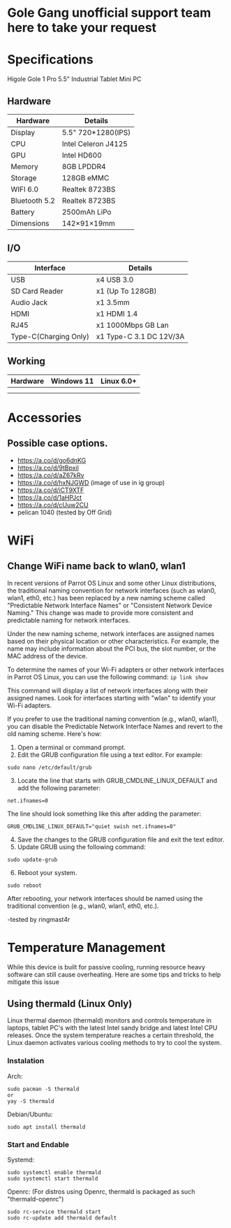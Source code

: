 # Gole Gang unofficial support team here to take your request


# Specifications 
Higole Gole 1 Pro 5.5" Industrial Tablet Mini PC

## Hardware
|   Hardware  |     Details       |  
|-------------|-------------------|
| Display     |  5.5" 720*1280(IPS)|
|    CPU      |  Intel Celeron J4125| 
|    GPU      |  Intel HD600     |
|   Memory   |  8GB LPDDR4       |
| Storage   |     128GB eMMC  |
| WIFI 6.0       | Realtek 8723BS    |
| Bluetooth 5.2   |  Realtek 8723BS   |
| Battery     |     2500mAh LiPo |
| Dimensions |  	142×91×19mm |

## I/O
|  Interface |    Details   |
|------------|---------------|
|   USB      |    x4 USB 3.0|
|  SD Card Reader |   x1 (Up To 128GB) |
|  Audio Jack |   x1 3.5mm   |
|   HDMI     |   x1 HDMI 1.4  |
|   RJ45    |    x1 1000Mbps GB Lan |
| Type-C(Charging Only) | x1 Type-C 3.1 DC 12V/3A |


## Working
| Hardware | Windows 11  |   Linux 6.0+  |
|---------|--------------|----------|
|         |              |          |
|         |              |          |



# Accessories
## Possible case options.
- https://a.co/d/go6dnKG
- https://a.co/d/9tBpxil
- https://a.co/d/aZ67kRv
- https://a.co/d/hxNJGWD (image of use in ig group)
- https://a.co/d/iCT9XTF
- https://a.co/d/1aHPJct
- https://a.co/d/cUuw2CU
- pelican 1040 (tested by Off Grid)


# WiFi
## Change WiFi name back to wlan0, wlan1 
In recent versions of Parrot OS Linux and some other Linux distributions, the traditional naming convention for network interfaces (such as wlan0, wlan1, eth0, etc.) has been replaced by a new naming scheme called "Predictable Network Interface Names" or "Consistent Network Device Naming." This change was made to provide more consistent and predictable naming for network interfaces.

Under the new naming scheme, network interfaces are assigned names based on their physical location or other characteristics. For example, the name may include information about the PCI bus, the slot number, or the MAC address of the device.

To determine the names of your Wi-Fi adapters or other network interfaces in Parrot OS Linux, you can use the following command:
```ip link show```



This command will display a list of network interfaces along with their assigned names. Look for interfaces starting with "wlan" to identify your Wi-Fi adapters.

If you prefer to use the traditional naming convention (e.g., wlan0, wlan1), you can disable the Predictable Network Interface Names and revert to the old naming scheme. Here's how:

1. Open a terminal or command prompt.
2. Edit the GRUB configuration file using a text editor. For example:
```
sudo nano /etc/default/grub
```

3. Locate the line that starts with GRUB_CMDLINE_LINUX_DEFAULT and add the following parameter:
``` 
net.ifnames=0
```
The line should look something like this after adding the parameter:
``` 
GRUB_CMDLINE_LINUX_DEFAULT="quiet swish net.ifnames=0"
```
4. Save the changes to the GRUB configuration file and exit the text editor.
5. Update GRUB using the following command:
``` 
sudo update-grub
```
6. Reboot your system.
```
sudo reboot
```
After rebooting, your network interfaces should be named using the traditional convention (e.g., wlan0, wlan1, eth0, etc.).

-tested by ringmast4r





# Temperature Management
While this device is built for passive cooling, running resource heavy software can still cause overheating. Here are some tips and tricks to help mitigate this issue

## Using thermald (Linux Only)
Linux thermal daemon (thermald) monitors and controls temperature in laptops, tablet PC's with the latest Intel sandy bridge and latest Intel CPU releases. Once the system temperature reaches a certain threshold, the Linux daemon activates various cooling methods to try to cool the system.
### Instalation
Arch:
```
sudo pacman -S thermald
or
yay -S thermald
```
Debian/Ubuntu:
```
sudo apt install thermald
```
### Start and Endable
Systemd:
```
sudo systemctl enable thermald
sudo systemctl start thermald
```
Openrc:
(For distros using Openrc, thermald is packaged as such "thermald-openrc")
```
sudo rc-service thermald start
sudo rc-update add thermald default
```





